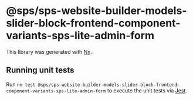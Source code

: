 # @sps/sps-website-builder-models-slider-block-frontend-component-variants-sps-lite-admin-form

This library was generated with [Nx](https://nx.dev).

## Running unit tests

Run `nx test @sps/sps-website-builder-models-slider-block-frontend-component-variants-sps-lite-admin-form` to execute the unit tests via [Jest](https://jestjs.io).

